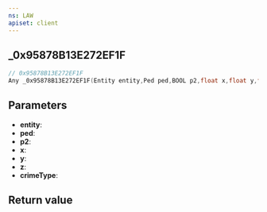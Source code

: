 ```yaml
---
ns: LAW
apiset: client
---
```

## _0x95878B13E272EF1F

```c
// 0x95878B13E272EF1F
Any _0x95878B13E272EF1F(Entity entity,Ped ped,BOOL p2,float x,float y,float z,Hash crimeType);
```


## Parameters
* **entity**:
* **ped**:
* **p2**:
* **x**:
* **y**:
* **z**:
* **crimeType**:

## Return value